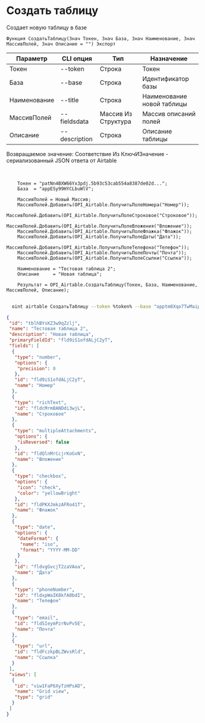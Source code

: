 ﻿---
sidebar_position: 1
---

# Создать таблицу
 Создает новую таблицу в базе



`Функция СоздатьТаблицу(Знач Токен, Знач База, Знач Наименование, Знач МассивПолей, Знач Описание = "") Экспорт`

  | Параметр | CLI опция | Тип | Назначение |
  |-|-|-|-|
  | Токен | --token | Строка | Токен |
  | База | --base | Строка | Идентификатор базы |
  | Наименование | --title | Строка | Наименование новой таблицы |
  | МассивПолей | --fieldsdata | Массив Из Структура | Массив описаний полей |
  | Описание | --description | Строка | Описание таблицы |

  
  Возвращаемое значение:   Соответствие Из КлючИЗначение - сериализованный JSON ответа от Airtable

<br/>




```bsl title="Пример кода"
    Токен = "patNn4BXW66Yx3pdj.5b93c53cab554a8387de02d...";
    База  = "appESy99HYCLbuWlV";

    МассивПолей = Новый Массив;
    МассивПолей.Добавить(OPI_Airtable.ПолучитьПолеНомера("Номер"));
    МассивПолей.Добавить(OPI_Airtable.ПолучитьПолеСтроковое("Строковое"));
    МассивПолей.Добавить(OPI_Airtable.ПолучитьПолеВложения("Вложение"));
    МассивПолей.Добавить(OPI_Airtable.ПолучитьПолеФлажка("Флажок"));
    МассивПолей.Добавить(OPI_Airtable.ПолучитьПолеДаты("Дата"));
    МассивПолей.Добавить(OPI_Airtable.ПолучитьПолеТелефона("Телефон"));
    МассивПолей.Добавить(OPI_Airtable.ПолучитьПолеПочты("Почта"));
    МассивПолей.Добавить(OPI_Airtable.ПолучитьПолеСсылки("Ссылка"));

    Наименование = "Тестовая таблица 2";
    Описание     = "Новая таблица";

    Результат = OPI_Airtable.СоздатьТаблицу(Токен, База, Наименование, МассивПолей, Описание);
```



```sh title="Пример команды CLI"
    
  oint airtable СоздатьТаблицу --token %token% --base "apptm8Xqo7TwMaipQ" --title %title% --fieldsdata %fieldsdata% --description "Новая таблица"

```

```json title="Результат"
{
 "id": "tblhBYsKZ3w9qZzlj",
 "name": "Тестовая таблица 2",
 "description": "Новая таблица",
 "primaryFieldId": "fld9iS1ofdALjC2yT",
 "fields": [
  {
   "type": "number",
   "options": {
    "precision": 0
   },
   "id": "fld9iS1ofdALjC2yT",
   "name": "Номер"
  },
  {
   "type": "richText",
   "id": "fldcMrmBANDdi3wjL",
   "name": "Строковое"
  },
  {
   "type": "multipleAttachments",
   "options": {
    "isReversed": false
   },
   "id": "fldQlnMrCcjrKoGvN",
   "name": "Вложение"
  },
  {
   "type": "checkbox",
   "options": {
    "icon": "check",
    "color": "yellowBright"
   },
   "id": "fldPKXJmkzAFRo41T",
   "name": "Флажок"
  },
  {
   "type": "date",
   "options": {
    "dateFormat": {
     "name": "iso",
     "format": "YYYY-MM-DD"
    }
   },
   "id": "fldvgGvcjT2zaVAoa",
   "name": "Дата"
  },
  {
   "type": "phoneNumber",
   "id": "fldxpWaIK8kfA0bdI",
   "name": "Телефон"
  },
  {
   "type": "email",
   "id": "fldSIeymPzrNvPv5E",
   "name": "Почта"
  },
  {
   "type": "url",
   "id": "fldFczkpBLZWvsRld",
   "name": "Ссылка"
  }
 ],
 "views": [
  {
   "id": "viw1FaP6XyTzHPsAD",
   "name": "Grid view",
   "type": "grid"
  }
 ]
}
```
